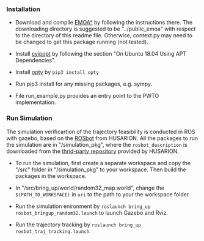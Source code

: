 



### Installation

* Download and compile [EMOA\*](https://github.com/wonderren/public_emoa) by following the instructions there. The downloading directory is suggested to be "../public_emoa" with respect to the directory of this readme file. Otherwise, context.py may need to be changed to get this package running (not tested).

* Install [cyipopt](https://cyipopt.readthedocs.io/en/stable/install.html#) by following the section "On Ubuntu 18.04 Using APT Dependencies".

* Install [opty](https://opty.readthedocs.io/en/latest/) by `pip3 install opty`

* Run pip3 install for any missing packages, e.g. sympy.

* File run_example.py provides an entry point to the PWTO implementation.


### Run Simulation

The simulation verificartion of the trajectory feasibility is conducted in ROS with gazebo, based on the [ROSbot](https://husarion.com/manuals/rosbot) from HUSARION. All the packages to run the simulation are in "/simulation_pkg", where the `rosbot_description` is downloaded from the [thrid-party repository](https://github.com/husarion/rosbot_description) provided by HUSARION.

* To run the simulation, first create a separate workspace and copy the "/src" folder in "/simulation_pkg" to your workspace. Then build the packages in the workspace.

* In "/src/bring_up/world/random32_map.world", change the `$(PATH_TO_WORKSPACE)` in `uri` to the path to your the workspace folder.

* Run the simulation enironment by `roslaunch bring_up rosbot_bringup_random32.launch` to launch Gazebo and Rviz.

* Run the trajectory tracking by `roslaunch bring_up rosbot_traj_tracking.launch`.

